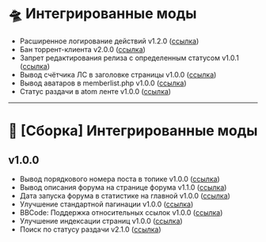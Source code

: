 # 🛸 Интегрированные моды

- Расширенное логирование действий v1.2.0 ([ссылка](https://torrentpier.com/resources/rasshirennoe-logirovanie-dejstvij.311/))
- Бан торрент-клиента v2.0.0 ([ссылка](https://torrentpier.com/resources/ban-torrent-klienta.307/))
- Запрет редактирования релиза с определенным статусом v1.0.1 ([ссылка](https://torrentpier.com/resources/zapret-redaktirovanija-reliza-s-opredelennym-statusom.279/))
- Вывод счётчика ЛС в заголовке страницы v1.0.0 ([ссылка](https://torrentpier.com/threads/vyvod-schjotchika-ls-v-zagolovke-stranicy.42141/))
- Вывод аватаров в memberlist.php v1.0.0 ([ссылка](https://torrentpier.com/threads/vyvod-avatarov-v-memberlist-php-polzovateli.42159/))
- Статус раздачи в atom ленте v1.0.0 ([ссылка](https://github.com/belomaxorka/TorrentPier-Legacy-Mods/blob/main/%5BFULL%5D%20%D0%A1%D1%82%D0%B0%D1%82%D1%83%D1%81%20%D1%80%D0%B0%D0%B7%D0%B4%D0%B0%D1%87%D0%B8%20%D0%B2%20atom%20%D0%BB%D0%B5%D0%BD%D1%82%D0%B5%20by%20kovalensky/%D0%A3%D1%81%D1%82%D0%B0%D0%BD%D0%BE%D0%B2%D0%BA%D0%B0.txt))

***

# 🔩 [Сборка] Интегрированные моды

## v1.0.0

- Вывод порядкового номера поста в топике v1.0.0 ([ссылка](https://torrentpier.com/threads/vyvod-porjadkovogo-nomera-posta-v-topike.42192/))
- Вывод описания форума на странице форума v1.1.0 ([ссылка](https://torrentpier.com/threads/vyvod-opisanija-foruma-na-stranice-foruma.42142/))
- Дата запуска форума в статистике на главной v1.0.0 ([ссылка](https://torrentpier.com/resources/data-zapuska-foruma-v-statistike-na-glavnoj.276/))
- Улучшение стандартной пагинации v1.0.0 ([ссылка](https://torrentpier.com/resources/uluchshenie-standartnoj-paginacii.300/))
- BBCode: Поддержка относительных ссылок v1.0.0 ([ссылка](https://torrentpier.com/resources/bbcode-podderzhka-otnositelnyx-ssylok.306/))
- Улучшение индексации страниц v1.0.0 ([ссылка](https://torrentpier.com/resources/uluchshenie-indeksacii-stranic.304/))
- Поиск по статусу раздачи v2.1.0 ([ссылка](https://torrentpier.com/resources/poisk-po-statusu-razdachi.161/))
